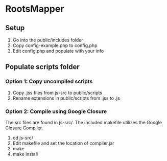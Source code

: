 # RootsMapper


## Setup
1. Go into the public/includes folder <br />
2. Copy config-example.php to config.php <br />
3. Edit config.php and populate with your info <br />

## Populate scripts folder

### Option 1: Copy uncompiled scripts
1. Copy .jss files from js-src to public/scripts
2. Rename extensions in public/scripts from .jss to .js

### Option 2: Compile using Google Closure
The src files are found in js-src/. The included makefile utilizes
the Google Closure Compiler.
1. cd js-src/
2. Edit makefile and set the location of compiler.jar
3. make
4. make install
